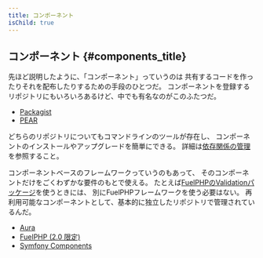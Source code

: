 ```yaml
---
title: コンポーネント
isChild: true
---
```


## コンポーネント {#components_title}

先ほど説明したように、「コンポーネント」っていうのは
共有するコードを作ったりそれを配布したりするための手段のひとつだ。
コンポーネントを登録するリポジトリにもいろいろあるけど、中でも有名なのがこのふたつだ。

* [Packagist](/#composer_と_packagist)
* [PEAR](/#pear)

どちらのリポジトリについてもコマンドラインのツールが存在し、
コンポーネントのインストールやアップグレードを簡単にできる。
詳細は[依存関係の管理][dm]を参照すること。

コンポーネントベースのフレームワークっていうのもあって、
そのコンポーネントだけをごくわずかな要件のもとで使える。
たとえば[FuelPHPのValidationパッケージ][fuelval]を使うときには、
別にFuelPHPフレームワークを使う必要はない。
再利用可能なコンポーネントとして、基本的に独立したリポジトリで管理されているんだ。

  [dm]: /#依存関係の管理
  [fuelval]: https://github.com/fuelphp/validation

* [Aura](http://auraphp.github.com/)
* [FuelPHP (2.0 限定)](https://github.com/fuelphp)
* [Symfony Components](http://symfony.com/doc/current/components/index.html)